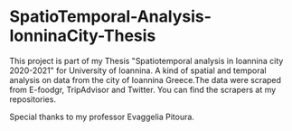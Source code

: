 # SpatioTemporal-Analysis-IonninaCity-Thesis
This project is part of my Thesis "Spatiotemporal analysis in Ioannina city 2020-2021" for University of Ioannina.
A kind of spatial and temporal analysis on data from the city of Ioannina Greece.The data were scraped from E-foodgr, TripAdvisor and Twitter. You can find the scrapers at my repositories. 


Special thanks to my professor Evaggelia Pitoura.
